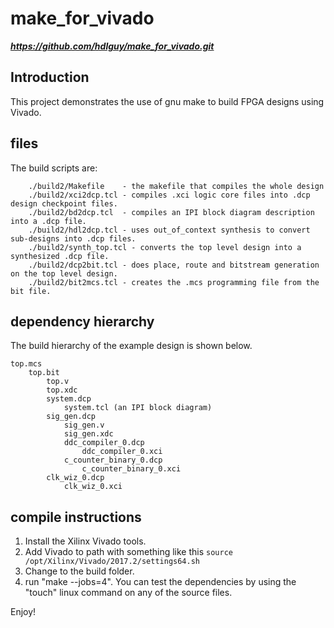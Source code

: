 # make_for_vivado
_**https://github.com/hdlguy/make_for_vivado.git**_

## Introduction
This project demonstrates the use of gnu make to build FPGA designs using Vivado.

## files
The build scripts are:
```
    ./build2/Makefile    - the makefile that compiles the whole design
    ./build2/xci2dcp.tcl - compiles .xci logic core files into .dcp design checkpoint files.
    ./build2/bd2dcp.tcl  - compiles an IPI block diagram description into a .dcp file.
    ./build2/hdl2dcp.tcl - uses out_of_context synthesis to convert sub-designs into .dcp files.
    ./build2/synth_top.tcl - converts the top level design into a synthesized .dcp file.
    ./build2/dcp2bit.tcl - does place, route and bitstream generation on the top level design.
    ./build2/bit2mcs.tcl - creates the .mcs programming file from the bit file.
```

## dependency hierarchy
The build hierarchy of the example design is shown below.

```
top.mcs
    top.bit
        top.v
        top.xdc
	    system.dcp
	        system.tcl (an IPI block diagram)
        sig_gen.dcp
            sig_gen.v
            sig_gen.xdc
            ddc_compiler_0.dcp
                ddc_compiler_0.xci
            c_counter_binary_0.dcp
                c_counter_binary_0.xci
        clk_wiz_0.dcp
            clk_wiz_0.xci
```            
## compile instructions
1. Install the Xilinx Vivado tools.
1. Add Vivado to path with something like this
```source /opt/Xilinx/Vivado/2017.2/settings64.sh```
1. Change to the build folder.
1. run "make --jobs=4".
You can test the dependencies by using the "touch" linux command on any of the source files.

Enjoy!

        
